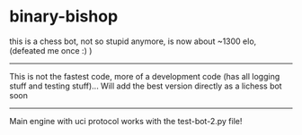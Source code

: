 # binary-bishop

this is a chess bot, 
not so stupid anymore, is now about ~1300 elo, (defeated me once :) )

------
This is not the fastest code, more of a development code (has all logging stuff and testing stuff)... 
Will add the best version directly as a lichess bot soon

-------
Main engine with uci protocol works with the test-bot-2.py file!
